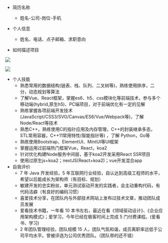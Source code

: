 - 简历名称

  - 姓名-公司-岗位-手机

- 个人信息

  - 姓名、电话、点子邮箱、求职意向

- 如何描述项目

  

![](1.png)

![](2.png)

- 个人技能
  - 熟悉常用的数据结构(链表、栈、队列、二叉树等)，熟练使用排序，二分，动态规划等算法
  - 了解Vue、React框架，掌握es6、h5、css模块化等前端技术，参与多个移动端(hybrid,原生h5)、PC端项目，对于前端优化有一定的见解
  - 熟练掌握各项前端开发技术(JavaScript/CSS3/SVG/Canvas/ES6/Vue/Webpack等)，了解Node/React等技术
  - 熟悉C++，熟练使用C的指针应用及内存管理，C++的封装继承多态，STL常用容器，C++11常用特性(智能指针等) ，了解 Python，Go等
  - 熟练使用Bootstrap、ElementUI、MintUI等UI框架
  - 掌握运用过前端热门框架Vue，React，koa2
  - 针对优化构建Node服务中间层，基于koa2开发采用React SSR项目
  - 使用过原生js+koa2；nextJS(React+koa2)；vue开发混合app
- 自我评价
  - 7 年 Java 开发经验，5 年互联网行业经验，自认达到高级工程师的水平，希望以后能成长为架构师（有目标、规划）
  - 敏建开发的忠实粉丝，单元测试驱动开发的实践者，会主动重构代码，有代码洁癖（有良好的编码习惯）
  - 喜爱技术分享，在团队内与外部技术网站上发布过技术文章，推动团队成员发展
  - 爱看技术书籍，一年看 10 本书左右，最近在看《领域驱动设计》、《企业应用架构模式》；爱学习，今年已经在极客时间上完成 5 门付费课程。(爱看书、学习)
  - 2 年团队管理经验，团队规模 15 人，团队气氛和谐，成员离职率远低于公司平均水平。曾被评选为公司优秀团队。（团队带的还不错）